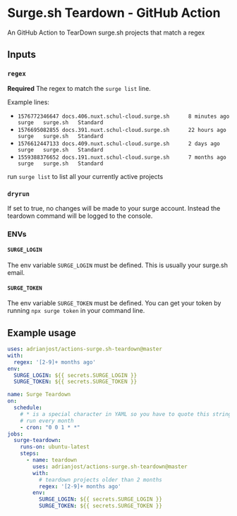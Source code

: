 # Surge.sh Teardown - GitHub Action

An GitHub Action to TearDown surge.sh projects that match a regex

## Inputs

### `regex`

**Required** The regex to match the `surge list` line.

Example lines:

- `1576772346647 docs.406.nuxt.schul-cloud.surge.sh      8 minutes ago   surge   surge.sh   Standard`
- `1576695082855 docs.391.nuxt.schul-cloud.surge.sh      22 hours ago    surge   surge.sh   Standard`
- `1576612447133 docs.409.nuxt.schul-cloud.surge.sh      2 days ago      surge   surge.sh   Standard`
- `1559388376652 docs.191.nuxt.schul-cloud.surge.sh      7 months ago    surge   surge.sh   Standard`

run `surge list` to list all your currently active projects

### `dryrun`

If set to true, no changes will be made to your surge account.
Instead the teardown command will be logged to the console.

### ENVs

#### `SURGE_LOGIN`

The env variable `SURGE_LOGIN` must be defined. This is usually your surge.sh email.

#### `SURGE_TOKEN`

The env variable `SURGE_TOKEN` must be defined.
You can get your token by running `npx surge token` in your command line.

## Example usage

```yml
uses: adrianjost/actions-surge.sh-teardown@master
with:
  regex: '[2-9]+ months ago'
env:
  SURGE_LOGIN: ${{ secrets.SURGE_LOGIN }}
  SURGE_TOKEN: ${{ secrets.SURGE_TOKEN }}
```

```yml
name: Surge Teardown
on:
  schedule:
    # * is a special character in YAML so you have to quote this string
    # run every month
    - cron: "0 0 1 * *"
jobs:
  surge-teardown:
    runs-on: ubuntu-latest
    steps:
      - name: teardown
        uses: adrianjost/actions-surge.sh-teardown@master
        with:
          # teardown projects older than 2 months
          regex: '[2-9]+ months ago'
        env:
          SURGE_LOGIN: ${{ secrets.SURGE_LOGIN }}
          SURGE_TOKEN: ${{ secrets.SURGE_TOKEN }}
```
